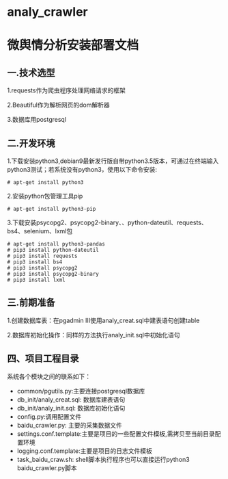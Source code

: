 # analy_crawler


# 微舆情分析安装部署文档
## 一.技术选型
1.requests作为爬虫程序处理网络请求的框架

2.Beautiful作为解析网页的dom解析器

3.数据库用postgresql

## 二.开发环境
1.下载安装python3,debian9最新发行版自带python3.5版本，可通过在终端输入python3测试；若系统没有python3，使用以下命令安装:
```
# apt-get install python3
```
2.安装python包管理工具pip
```
# apt-get install python3-pip
```
3.下载安装psycopg2、psycopg2-binary、、python-dateutil、requests、bs4、selenium、lxml包
```
# apt-get install python3-pandas
# pip3 install python-dateutil
# pip3 install requests
# pip3 install bs4
# pip3 install psycopg2
# pip3 install psycopg2-binary
# pip3 install lxml
```

## 三.前期准备
1.创建数据库表：在pgadmin III使用analy_creat.sql中建表语句创建table 

2.数据库初始化操作：同样的方法执行analy_init.sql中初始化语句

## 四、项目工程目录
系统各个模块之间的联系如下：

- common/pgutils.py:主要连接postgresql数据库
- db_init/analy_creat.sql: 数据库建表语句
- db_init/analy_init.sql: 数据库初始化语句
- config.py:调用配置文件
- baidu_crawler.py: 主要的采集数据文件
- settings.conf.template:主要是项目的一些配置文件模板,需拷贝至当前目录配置环境
- logging.conf.template:主要是项目的日志文件模板
- task_baidu_craw.sh: shell脚本执行程序也可以直接运行python3 baidu_crawler.py脚本


	